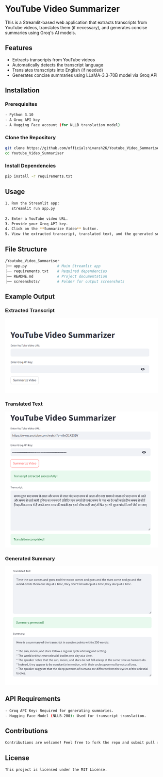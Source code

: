 # YouTube Video Summarizer

This is a Streamlit-based web application that extracts transcripts from YouTube videos, translates them (if necessary), and generates concise summaries using Groq's AI models.

## Features
- Extracts transcripts from YouTube videos
- Automatically detects the transcript language
- Translates transcripts into English (if needed)
- Generates concise summaries using LLaMA-3.3-70B model via Groq API

## Installation

### Prerequisites
```bash
- Python 3.10
- A Groq API key
- A Hugging Face account (for NLLB translation model)
```

### Clone the Repository
```bash
git clone https://github.com/officialshivansh26/Youtube_Video_Summariser.git
cd Youtube_Video_Summariser
```

### Install Dependencies
```bash
pip install -r requirements.txt
```

## Usage
```bash
1. Run the Streamlit app:
   streamlit run app.py

2. Enter a YouTube video URL.
3. Provide your Groq API key.
4. Click on the **Summarize Video** button.
5. View the extracted transcript, translated text, and the generated summary.
```

## File Structure
```bash
/Youtube_Video_Summariser
│── app.py              # Main Streamlit app
│── requirements.txt    # Required dependencies
│── README.md           # Project documentation
│── screenshots/        # Folder for output screenshots
```

## Example Output

### Extracted Transcript
![Initial Page](screenshot/Initial_interface.png)

### Translated Text
![Transcript Screenshot](screenshot/transcript.png)

### Generated Summary
![Translated & Summarised text Screenshot](screenshot/Translated_text_Summary.png)


## API Requirements
```bash
- Groq API Key: Required for generating summaries.
- Hugging Face Model (NLLB-200): Used for transcript translation.
```

## Contributions
```bash
Contributions are welcome! Feel free to fork the repo and submit pull requests.
```

## License
```bash
This project is licensed under the MIT License.
```

